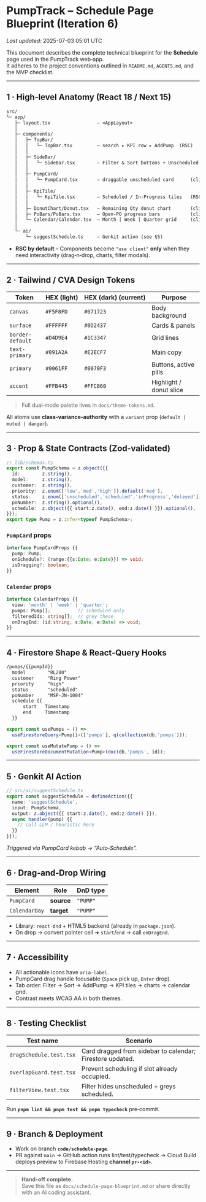 
# PumpTrack – Schedule Page Blueprint (Iteration 6)

*Last updated:* 2025-07-03 05:01 UTC

This document describes the complete technical blueprint for the **Schedule** page used in the PumpTrack web‑app.  
It adheres to the project conventions outlined in `README.md`, `AGENTS.md`, and the MVP checklist.

---

## 1 · High‑level Anatomy (React 18 / Next 15)

```txt
src/
└─ app/
   ├─ layout.tsx                 – <AppLayout>
   │
   ├─ components/
   │   ├─ TopBar/
   │   │   └─ TopBar.tsx         – search ▸ KPI row ▸ AddPump  (RSC)
   │   │
   │   ├─ SideBar/
   │   │   └─ SideBar.tsx        – Filter & Sort buttons + Unscheduled list
   │   │
   │   ├─ PumpCard/
   │   │   └─ PumpCard.tsx       – draggable unscheduled card      (client)
   │   │
   │   ├─ KpiTile/
   │   │   └─ KpiTile.tsx        – Scheduled / In‑Progress tiles   (RSC)
   │   │
   │   ├─ DonutChart/Donut.tsx   – Remaining Qty donut chart       (client)
   │   ├─ PoBars/PoBars.tsx      – Open‑PO progress bars           (client)
   │   └─ Calendar/Calendar.tsx  – Month | Week | Quarter grid     (client)
   │
   └─ ai/
       └─ suggestSchedule.ts     – Genkit action (see §5)
```

* **RSC by default** – Components become `"use client"` **only** when they need interactivity (drag‑n‑drop, charts, filter modals).

---

## 2 · Tailwind / CVA Design Tokens

| Token | HEX (light) | HEX (dark) (current) | Purpose |
|-------|-------------|----------------------|---------|
| `canvas`            | `#F5F8FD` | `#071723` | Body background |
| `surface`           | `#FFFFFF` | `#0D2437` | Cards & panels |
| `border-default`    | `#D4D9E4` | `#1C3347` | Grid lines |
| `text-primary`      | `#091A2A` | `#E2ECF7` | Main copy |
| `primary`           | `#0061FF` | `#0070F3` | Buttons, active pills |
| `accent`            | `#FFB445` | `#FFC860` | Highlight / donut slice |

> Full dual‑mode palette lives in `docs/theme-tokens.md`.

All atoms use **class‑variance‑authority** with a `variant` prop (`default | muted | danger`).

---

## 3 · Prop & State Contracts (Zod‑validated)

```ts
// lib/schemas.ts
export const PumpSchema = z.object({{
  id:        z.string(),
  model:     z.string(),
  customer:  z.string(),
  priority:  z.enum(['low','med','high']).default('med'),
  status:    z.enum(['unscheduled','scheduled','inProgress','delayed']),
  poNumber:  z.string().optional(),
  schedule:  z.object({{ start:z.date(), end:z.date() }}).optional(),
}});
export type Pump = z.infer<typeof PumpSchema>;
```

### `PumpCard` props

```ts
interface PumpCardProps {{
  pump: Pump;
  onSchedule?: (range:{{s:Date; e:Date}}) => void;
  isDragging?: boolean;
}}
```

### `Calendar` props

```ts
interface CalendarProps {{
  view: 'month' | 'week' | 'quarter';
  pumps: Pump[];          // scheduled only
  filteredIds: string[];  // grey these
  onDragEnd: (id:string, s:Date, e:Date) => void;
}}
```

---

## 4 · Firestore Shape & React‑Query Hooks

```txt
/pumps/{{pumpId}}
  model        "RL200"
  customer     "Ring Power"
  priority     "high"
  status       "scheduled"
  poNumber     "MSP-JN-1004"
  schedule {{
      start   Timestamp
      end     Timestamp
  }}
```

```ts
export const usePumps = () =>
  useFirestoreQuery<Pump[]>(['pumps'], q(collection(db,'pumps')));

export const useMutatePump = () =>
  useFirestoreDocumentMutation<Pump>(doc(db,'pumps', id));
```

---

## 5 · Genkit AI Action

```ts
// src/ai/suggestSchedule.ts
export const suggestSchedule = defineAction({{
  name: 'suggestSchedule',
  input: PumpSchema,
  output: z.object({{ start:z.date(), end:z.date() }}),
  async handler(pump) {{
    // call LLM / heuristic here
  }}
}});
```

*Triggered via PumpCard kebab → “Auto‑Schedule”.*

---

## 6 · Drag‑and‑Drop Wiring

| Element         | Role | DnD type |
|-----------------|------|----------|
| `PumpCard`      | **source** | `"PUMP"` |
| `CalendarDay`   | **target** | `"PUMP"` |

* Library: `react-dnd` + HTML5 backend (already in `package.json`).  
* On drop → convert pointer cell ➜ `start`/`end` → call `onDragEnd`.

---

## 7 · Accessibility

* All actionable icons have `aria-label`.  
* PumpCard drag handle focusable (`Space` pick up, `Enter` drop).  
* Tab order: Filter → Sort → AddPump → KPI tiles → charts → calendar grid.  
* Contrast meets WCAG AA in both themes.

---

## 8 · Testing Checklist

| Test name | Scenario |
|-----------|----------|
| `dragSchedule.test.tsx` | Card dragged from sidebar to calendar; Firestore updated. |
| `overlapGuard.test.tsx` | Prevent scheduling if slot already occupied. |
| `filterView.test.tsx`   | Filter hides unscheduled + greys scheduled. |

Run **`pnpm lint && pnpm test && pnpm typecheck`** pre‑commit.

---

## 9 · Branch & Deployment

* Work on branch **`code/schedule-page`**.  
* PR against `main` → GitHub action runs lint/test/typecheck → Cloud Build deploys preview to Firebase Hosting **channel `pr-<id>`**.

---

> **Hand‑off complete.**  
> Save this file as `docs/schedule-page-blueprint.md` or share directly with an AI coding assistant.
